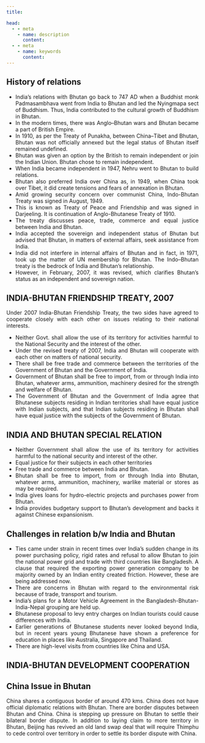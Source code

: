 ```yaml
---
title:  

head:
  - - meta
    - name: description
      content: 
  - - meta
    - name: keywords
      content: 
---
```


<div style="text-align: justify">
<div class="select-none font-serif text-sm font-normal tracking-wide">

## History of relations
-   India’s relations with Bhutan go back to 747 AD when a Buddhist monk Padmasambhava went from India to Bhutan and led the Nyingmapa sect of Buddhism. Thus, India contributed to the cultural growth of Buddhism in Bhutan.
-   In the modern times, there was Anglo–Bhutan wars and Bhutan became a part of British Empire.
-   In 1910, as per the Treaty of Punakha, between China–Tibet and Bhutan, Bhutan was not officially annexed but the legal status of Bhutan itself remained undefined.
-   Bhutan was given an option by the British to remain independent or join the Indian Union. Bhutan chose to remain independent.
-   When India became independent in 1947, Nehru went to Bhutan to build relations.
-   Bhutan also preferred India over China as, in 1949, when China took over Tibet, it did create tensions and fears of annexation in Bhutan.
-   Amid growing security concern over communist China, Indo-Bhutan Treaty was signed in August, 1949.
-   This is known as Treaty of Peace and Friendship and was signed in Darjeeling. It is continuation of Anglo-Bhutanese Treaty of 1910.
-   The treaty discusses peace, trade, commerce and equal justice between India and Bhutan.
-   India accepted the sovereign and independent status of Bhutan but advised that Bhutan, in matters of external affairs, seek assistance from India.
-   India did not interfere in internal affairs of Bhutan and in fact, in 1971, took up the matter of UN membership for Bhutan. The Indo–Bhutan treaty is the bedrock of India and Bhutan’s relationship.
-   However, in February, 2007, it was revised, which clarifies Bhutan’s status as an independent and sovereign nation.


## INDIA-BHUTAN FRIENDSHIP TREATY, 2007
Under 2007 India-Bhutan Friendship Treaty, the two sides have agreed to cooperate closely with each other on issues relating to their national interests.

-   Neither Govt. shall allow the use of its territory for activities harmful to the National Security and the interest of the other.
-   Under the revised treaty of 2007, India and Bhutan will cooperate with each other on matters of national security.
-   There shall be free trade and commerce between the territories of the Government of Bhutan and the Government of India.
-   Government of Bhutan shall be free to import, from or through India into Bhutan, whatever arms, ammunition, machinery desired for the strength and welfare of Bhutan.
-   The Government of Bhutan and the Government of India agree that Bhutanese subjects residing in Indian territories shall have equal justice with Indian subjects, and that Indian subjects residing in Bhutan shall have equal justice with the subjects of the Government of Bhutan.

## INDIA AND BHUTAN SPECIAL RELATION
-   Neither Government shall allow the use of its territory for activities harmful to the national security and interest of the other.
-   Equal justice for their subjects in each other territories
-   Free trade and commerce between India and Bhutan.
-   Bhutan shall be free to import, from or through India into Bhutan, whatever arms, ammunition, machinery, warlike material or stores as may be required.
-   India gives loans for hydro-electric projects and purchases power from Bhutan.
-   India provides budgetary support to Bhutan’s development and backs it against Chinese expansionism.

## Challenges in relation b/w India and Bhutan
-   Ties came under strain in recent times over India’s sudden change in its power purchasing policy, rigid rates and refusal to allow Bhutan to join the national power grid and trade with third countries like Bangladesh. A clause that required the exporting power generation company to be majority owned by an Indian entity created friction. However, these are being addressed now.
-   There are concerns in Bhutan with regard to the environmental risk because of trade, transport and tourism.
-   India’s plans for a Motor Vehicle Agreement in the Bangladesh-Bhutan-India-Nepal grouping are held up.
-   Bhutanese proposal to levy entry charges on Indian tourists could cause differences with India.
-   Earlier generations of Bhutanese students never looked beyond India, but in recent years young Bhutanese have shown a preference for education in places like Australia, Singapore and Thailand.
-   There are high-level visits from countries like China and USA.

## INDIA-BHUTAN DEVELOPMENT COOPERATION

## China Issue in Bhutan
China shares a contiguous border of around 470 kms. China does not have official diplomatic relations with Bhutan. There are border disputes between Bhutan and China. China is stepping up pressure on Bhutan to settle their bilateral border dispute. In addition to laying claim to more territory in Bhutan, Beijing has revived an old land swap deal that will require Thimphu to cede control over territory in order to settle its border dispute with China.

</div>
</div>